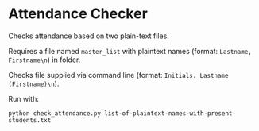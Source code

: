 # Attendance Checker
Checks attendance based on two plain-text files.

Requires a file named `master_list` with plaintext names (format: `Lastname, Firstname\n`) in folder.

Checks file supplied via command line (format: `Initials. Lastname (Firstname)\n`).

Run with:

```
python check_attendance.py list-of-plaintext-names-with-present-students.txt
```
